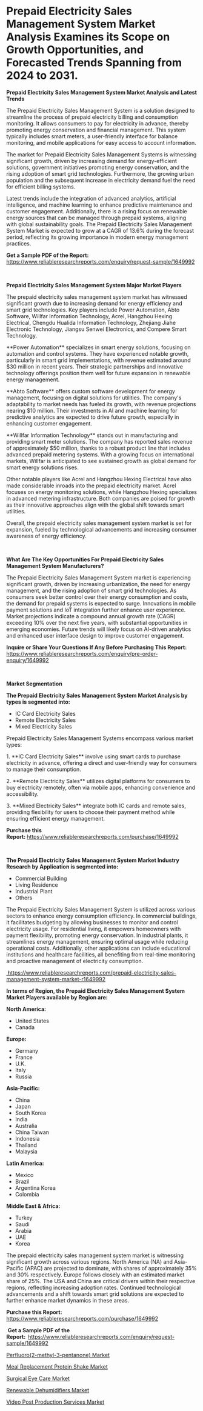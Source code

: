 <p><h1>Prepaid Electricity Sales Management System Market Analysis Examines its Scope on Growth Opportunities, and Forecasted Trends Spanning from 2024 to 2031.</h1></p><p><strong>Prepaid Electricity Sales Management System Market Analysis and Latest Trends</strong></p>
<p><p>The Prepaid Electricity Sales Management System is a solution designed to streamline the process of prepaid electricity billing and consumption monitoring. It allows consumers to pay for electricity in advance, thereby promoting energy conservation and financial management. This system typically includes smart meters, a user-friendly interface for balance monitoring, and mobile applications for easy access to account information.</p><p>The market for Prepaid Electricity Sales Management Systems is witnessing significant growth, driven by increasing demand for energy-efficient solutions, government initiatives promoting energy conservation, and the rising adoption of smart grid technologies. Furthermore, the growing urban population and the subsequent increase in electricity demand fuel the need for efficient billing systems. </p><p>Latest trends include the integration of advanced analytics, artificial intelligence, and machine learning to enhance predictive maintenance and customer engagement. Additionally, there is a rising focus on renewable energy sources that can be managed through prepaid systems, aligning with global sustainability goals. The Prepaid Electricity Sales Management System Market is expected to grow at a CAGR of 13.6% during the forecast period, reflecting its growing importance in modern energy management practices.</p></p>
<p><strong>Get a Sample PDF of the Report:&nbsp;</strong> <a href="https://www.reliableresearchreports.com/enquiry/request-sample/1649992?utm_campaign=123&utm_medium=2&utm_source=Github&utm_content=ia&utm_term=26092024&utm_id=prepaid-electricity-sales-management-system">https://www.reliableresearchreports.com/enquiry/request-sample/1649992</a></p>
<p>&nbsp;</p>
<p><strong>Prepaid Electricity Sales Management System Major Market Players</strong></p>
<p><p>The prepaid electricity sales management system market has witnessed significant growth due to increasing demand for energy efficiency and smart grid technologies. Key players include Power Automation, Abto Software, Willfar Information Technology, Acrel, Hangzhou Hexing Electrical, Chengdu Hualida Information Technology, Zhejiang Jiahe Electronic Technology, Jiangsu Senwei Electronics, and Compere Smart Technology.</p><p>**Power Automation** specializes in smart energy solutions, focusing on automation and control systems. They have experienced notable growth, particularly in smart grid implementations, with revenue estimated around $30 million in recent years. Their strategic partnerships and innovative technology offerings position them well for future expansion in renewable energy management.</p><p>**Abto Software** offers custom software development for energy management, focusing on digital solutions for utilities. The company's adaptability to market needs has fueled its growth, with revenue projections nearing $10 million. Their investments in AI and machine learning for predictive analytics are expected to drive future growth, especially in enhancing customer engagement.</p><p>**Willfar Information Technology** stands out in manufacturing and providing smart meter solutions. The company has reported sales revenue of approximately $50 million, thanks to a robust product line that includes advanced prepaid metering systems. With a growing focus on international markets, Willfar is anticipated to see sustained growth as global demand for smart energy solutions rises.</p><p>Other notable players like Acrel and Hangzhou Hexing Electrical have also made considerable inroads into the prepaid electricity market. Acrel focuses on energy monitoring solutions, while Hangzhou Hexing specializes in advanced metering infrastructure. Both companies are poised for growth as their innovative approaches align with the global shift towards smart utilities.</p><p>Overall, the prepaid electricity sales management system market is set for expansion, fueled by technological advancements and increasing consumer awareness of energy efficiency.</p></p>
<p>&nbsp;</p>
<p><strong>What Are The Key Opportunities For Prepaid Electricity Sales Management System Manufacturers?</strong></p>
<p><p>The Prepaid Electricity Sales Management System market is experiencing significant growth, driven by increasing urbanization, the need for energy management, and the rising adoption of smart grid technologies. As consumers seek better control over their energy consumption and costs, the demand for prepaid systems is expected to surge. Innovations in mobile payment solutions and IoT integration further enhance user experience. Market projections indicate a compound annual growth rate (CAGR) exceeding 10% over the next five years, with substantial opportunities in emerging economies. Future trends will likely focus on AI-driven analytics and enhanced user interface design to improve customer engagement.</p></p>
<p><strong>Inquire or Share Your Questions If Any Before Purchasing This Report:</strong> <a href="https://www.reliableresearchreports.com/enquiry/pre-order-enquiry/1649992?utm_campaign=123&utm_medium=2&utm_source=Github&utm_content=ia&utm_term=26092024&utm_id=prepaid-electricity-sales-management-system">https://www.reliableresearchreports.com/enquiry/pre-order-enquiry/1649992</a></p>
<p>&nbsp;</p>
<p><strong>Market Segmentation</strong></p>
<p><strong>The Prepaid Electricity Sales Management System Market Analysis by types is segmented into:</strong></p>
<p><ul><li>IC Card Electricity Sales</li><li>Remote Electricity Sales</li><li>Mixed Electricity Sales</li></ul></p>
<p><p>Prepaid Electricity Sales Management Systems encompass various market types: </p><p>1. **IC Card Electricity Sales** involve using smart cards to purchase electricity in advance, offering a direct and user-friendly way for consumers to manage their consumption.</p><p>2. **Remote Electricity Sales** utilizes digital platforms for consumers to buy electricity remotely, often via mobile apps, enhancing convenience and accessibility.</p><p>3. **Mixed Electricity Sales** integrate both IC cards and remote sales, providing flexibility for users to choose their payment method while ensuring efficient energy management.</p></p>
<p><strong>Purchase this Report:&nbsp;</strong><a href="https://www.reliableresearchreports.com/purchase/1649992?utm_campaign=123&utm_medium=2&utm_source=Github&utm_content=ia&utm_term=26092024&utm_id=prepaid-electricity-sales-management-system">https://www.reliableresearchreports.com/purchase/1649992</a></p>
<p>&nbsp;</p>
<p><strong>The Prepaid Electricity Sales Management System Market Industry Research by Application is segmented into:</strong></p>
<p><ul><li>Commercial Building</li><li>Living Residence</li><li>Industrial Plant</li><li>Others</li></ul></p>
<p><p>The Prepaid Electricity Sales Management System is utilized across various sectors to enhance energy consumption efficiency. In commercial buildings, it facilitates budgeting by allowing businesses to monitor and control electricity usage. For residential living, it empowers homeowners with payment flexibility, promoting energy conservation. In industrial plants, it streamlines energy management, ensuring optimal usage while reducing operational costs. Additionally, other applications can include educational institutions and healthcare facilities, all benefiting from real-time monitoring and proactive management of electricity consumption.</p></p>
<p><a href="https://www.reliableresearchreports.com/prepaid-electricity-sales-management-system-market-r1649992?utm_campaign=123&utm_medium=2&utm_source=Github&utm_content=ia&utm_term=26092024&utm_id=prepaid-electricity-sales-management-system">&nbsp;https://www.reliableresearchreports.com/prepaid-electricity-sales-management-system-market-r1649992</a></p>
<p><strong>In terms of Region, the Prepaid Electricity Sales Management System Market Players available by Region are:</strong></p>
<p>
    <p> <strong> North America: </strong>
        <ul>
            <li>United States</li>
            <li>Canada</li>
        </ul>
        </p> 
    <p> <strong> Europe: </strong>
        <ul>
            <li>Germany</li>
            <li>France</li>
            <li>U.K.</li>
            <li>Italy</li>
            <li>Russia</li>
        </ul>
        </p> 
    <p> <strong> Asia-Pacific: </strong>
        <ul>
            <li>China</li>
            <li>Japan</li>
            <li>South Korea</li>
            <li>India</li>
            <li>Australia</li>
            <li>China Taiwan</li>
            <li>Indonesia</li>
            <li>Thailand</li>
            <li>Malaysia</li>
        </ul>
        </p> 
    <p> <strong> Latin America: </strong>
        <ul>
            <li>Mexico</li>
            <li>Brazil</li>
            <li>Argentina Korea</li>
            <li>Colombia</li>
        </ul>
        </p> 
    <p> <strong> Middle East & Africa: </strong>
        <ul>
            <li>Turkey</li>
            <li>Saudi</li>
            <li>Arabia</li>
            <li>UAE</li>
            <li>Korea</li>
        </ul>
    </p>
    </p>
<p><p>The prepaid electricity sales management system market is witnessing significant growth across various regions. North America (NA) and Asia-Pacific (APAC) are projected to dominate, with shares of approximately 35% and 30% respectively. Europe follows closely with an estimated market share of 25%. The USA and China are critical drivers within their respective regions, reflecting increasing adoption rates. Continued technological advancements and a shift towards smart grid solutions are expected to further enhance market dynamics in these areas.</p></p>
<p><strong>Purchase this Report: </strong><a href="https://www.reliableresearchreports.com/purchase/1649992?utm_campaign=123&utm_medium=2&utm_source=Github&utm_content=ia&utm_term=26092024&utm_id=prepaid-electricity-sales-management-system">https://www.reliableresearchreports.com/purchase/1649992</a></p>
<p>&nbsp;<strong>Get a Sample PDF of the Report:&nbsp;&nbsp;</strong><a href="https://www.reliableresearchreports.com/enquiry/request-sample/1649992?utm_campaign=123&utm_medium=2&utm_source=Github&utm_content=ia&utm_term=26092024&utm_id=prepaid-electricity-sales-management-system">https://www.reliableresearchreports.com/enquiry/request-sample/1649992</a></p>
<p><strong></strong></p>
<p><p><a href="https://github.com/NasrinKhan99/Market-Research-Report-List-1/blob/main/perfluoro2-methyl-3-pentanone-market.md?utm_campaign=123&utm_medium=2&utm_source=Github&utm_content=ia&utm_term=26092024&utm_id=prepaid-electricity-sales-management-system">Perfluoro(2-methyl-3-pentanone) Market</a></p><p><a href="https://issuu.com/reportprime-2/docs/meal-replacement-protein-shake-mark_8d9b57d32e32e7?utm_campaign=123&utm_medium=2&utm_source=Github&utm_content=ia&utm_term=26092024&utm_id=prepaid-electricity-sales-management-system">Meal Replacement Protein Shake Market</a></p><p><a href="https://www.linkedin.com/pulse/surgical-eye-care-market-global-insights-regional-zx7yf?utm_campaign=123&utm_medium=2&utm_source=Github&utm_content=ia&utm_term=26092024&utm_id=prepaid-electricity-sales-management-system">Surgical Eye Care Market</a></p><p><a href="https://github.com/petbigbeepjn/Market-Research-Report-List-1/blob/main/renewable-dehumidifiers-market.md?utm_campaign=123&utm_medium=2&utm_source=Github&utm_content=ia&utm_term=26092024&utm_id=prepaid-electricity-sales-management-system">Renewable Dehumidifiers Market</a></p><p><a href="https://www.linkedin.com/pulse/global-video-post-production-services-market-trends-innovations-vznzf?utm_campaign=123&utm_medium=2&utm_source=Github&utm_content=ia&utm_term=26092024&utm_id=prepaid-electricity-sales-management-system">Video Post Production Services Market</a></p></p>